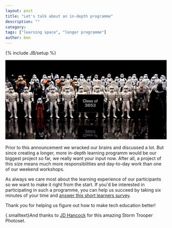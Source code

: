 ```yaml
---
layout: post
title: "Let's talk about an in-depth programme"
description: ""
category: 
tags: ["learning space", "longer programme"]
author: ben
---
```

{% include JB/setup %}

![Storm Troopers Class](/assets/content/2013-06-03-troopers.jpg)

Prior to this announcement we wracked our brains and discussed a lot. But since creating a longer, more in-depth learning programm would be our biggest project so far, we really want your input now. After all, a project of this size means much more responsibilities and day-to-day work than one of our weekend workshops. 

As always we care most about the learning experience of our participants so we want to make it right from the start. If you'd be interested in participating in such a programme, you can help us succeed by taking six minutes of your time and [answer this short learners survey](https://docs.google.com/forms/d/1Lvg9FdynasP9oj5Kn_bRK3Ym9xFf_FByKECHK_8aijs/viewform).


Thank you for helping us figure out how to make tech education better!


{.smalltext}And thanks to [JD Hancock](http://www.flickr.com/photos/jdhancock/4848132804/) for this amazing Storm Trooper Photoset.

<style>
.smalltext {
  font-size: small;
}
</style>